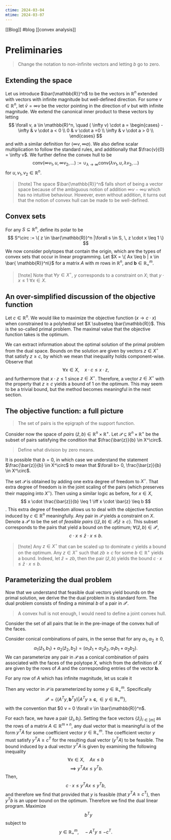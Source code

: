 ```yaml
---
ctime: 2024-03-04
mtime: 2024-03-07
---
```

[[Blog]] #blog
[[convex analysis]]
# Preliminaries
> Change the notation to non-infinite vectors and letting $b$ go to zero.
## Extending the space
Let us introduce $\bar{\mathbb{R}}^n$ to be the vectors in $\mathbb{R}^n$ extended with vectors with infinite magnitude but well-defined direction. For some $v \in \mathbb{R}^n$, let $\bar{v} = \infty v$ be the vector pointing in the direction of $v$ but with infinite magnitude. We extend the canonical inner product to these vectors by letting
$$
\forall v, a \in  \mathbb{R}^n, \quad ( \infty v) \cdot a = \begin{cases}
-\infty &  v \cdot a < 0 \\
0 &  v \cdot a =0 \\
\infty  &  v \cdot a > 0 \\
\end{cases}
$$
and with a similar definition for $\langle \infty v, \infty a\rangle$. We also define scalar multiplication to follow the standard rules, and additionally that $\frac{v}{0} = \infty v$. We further define the convex hull to be
$$
\text{conv}(\infty v_{1}, u, \infty v_2, \dots) := \cup_{ \lambda \to \infty } \text{conv}(\lambda v_{1}, u, \lambda v_{2}, \dots)
$$
for $u,v_{1}, v_{2} \in \mathbb{R}^n$.
> [!note] The space $\bar{\mathbb{R}}^n$ falls short of being a vector space because of the ambiguous notion of addition $\infty v- \infty u$ which has no intuitive behaviour. However, even without addition, it turns out that the notion of convex hull can be made to be well-defined.
## Convex sets
For any $S \subseteq \mathbb{R}^n$, define its polar to be
$$
S^\circ := \{ z \in \bar{\mathbb{R}}^n |\forall s \in S, \, z \cdot x \leq 1  \}
$$
We now consider polytopes that contain the origin, which are the types of convex sets that occur in linear programming. Let $X = \{ Ax \leq b | x \in \bar{ \mathbb{R}}^n\}$ for a matrix $A$ with $m$ rows in $\mathbb{R}^n$, and $\boldsymbol{b} \in \mathbb{R}_{+}^m$.
> [!note] Note that $\forall y \in X^\circ$, $y$ corresponds to a constraint on $X$; that $y \cdot x \leq 1$ $\forall x \in X$.

## An over-simplified discussion of the objective function
Let $c \in \mathbb{R}^n$. We would like to maximize the objective function $(x \to c \cdot x)$ when constrained to a polyhedral set $X \subseteq \bar{\mathbb{R}}$. This is the so-called primal problem. The maximal value that the objective function takes is the optimum.

We can extract information about the optimal solution of the primal problem from the dual space. Bounds on the solution are given by vectors $z \in X^\circ$ that satisfy $z \geq c$, by which we mean that inequality holds component-wise. Observe that
$$
\forall x \in X, \quad  x\cdot c \leq x\cdot z,
$$
and furthermore that $x \cdot z \leq 1$ since $z \in X^\circ$.
Therefore, a vector $z \in X^\circ$ with the property that $z \geq c$ yields a bound of $1$ on the optimum. This may seem to be a trivial bound, but the method becomes meaningful in the next section.
## The objective function: a full picture
> The set of pairs is the epigraph of the support function.

Consider now the space of *pairs* $(\bar{z}, b) \in  \mathbb{R}^n \times \mathbb{R}^{+}$. Let $\mathcal{P} \subseteq \mathbb{R}^n \times \mathbb{R}^{+}$ be the subset of pairs satisfying the condition that $\frac{\bar{z}}{b} \in X^\circ$.
> Define what division by zero means.

It is possible that $b = 0$, in which case we understand the statement $\frac{\bar{z}}{b} \in X^\circ$ to mean that $\forall b> 0, \frac{\bar{z}}{b} \in X^\circ$.

The set $\mathcal{P}$ is obtained by adding one extra degree of freedom to $X^\circ$. That extra degree of freedom is in the joint scaling of the pairs (which preserves their mapping into $X^\circ$). Then using a similar logic as before, for $x \in X$, 
$$
x \cdot \frac{\bar{z}}{b} \leq 1 \iff x \cdot \bar{z} \leq b
$$.
This extra degree of freedom allows us to deal with the objective function induced by $c \in \mathbb{R}^n$ meaningfully. Any pair in $\mathcal{P}$ yields a constraint on $X$. Denote a $\mathcal{P}'$ to be the set of *feasible pairs* $\{  (\bar{z}, b) \in \mathcal{P}| \bar{z} \geq c\}$. This subset corresponds to the pairs that yield a bound on the optimum; $\forall (\bar{z}, b) \in \mathcal{P}',$
$$
c \cdot x \leq \bar{z} \cdot x \leq b.
$$
> [!note] Any $z \in X^\circ$ that can be scaled up to dominate $c$ yields a bound on the optimum.
>  Any $z \in X^{\circ}$ such that $z b \geq c$ for some $b \in \mathbb{R}^{+}$ yields a bound. Indeed, let $\bar{z} = z b$, then the pair $(\bar{z}, b)$ yields the bound $c \cdot x \leq \bar{z} \cdot x \leq b$.
## Parameterizing the dual problem
Now that we understand that feasible dual vectors yield bounds on the primal solution, we derive the the dual problem in its standard form. The dual problem consists of finding a minimal $b$ of a pair in $\mathcal{P}'$.

> A convex hull is not enough, I would need to define a joint convex hull.

Consider the set of all pairs that lie in the pre-image of the convex hull of the faces.

Consider conical combinations of pairs, in the sense that for any $\alpha_1, \alpha_{2} \geq 0$,
$$
\alpha_{1}(\bar{z}_1, b_1) + \alpha_{2}(\bar{z}_2, b_{2}) = (\alpha_{1} \bar{z}_1 + \alpha_{2} \bar{z}_2, \alpha_{1}b_{1}+\alpha_{2}b_{2}).
$$
We can parameterize any pair in $\mathcal{P}$ as a conical combination of pairs associated with the faces of the polytope $X$, which from the definition of $X$ are given by the rows of $A$ and the corresponding entries of the vector $\boldsymbol{b}$.

For any row of $A$ which has infinite magnitude, let us scale it 

Then any vector in $\mathcal{P}$ is parameterized by some $y \in \mathbb{R}_+^m$. Specifically
 $$
\mathcal{P}' = \{(A^T y, \boldsymbol{b}^T y) |  A^T y \geq \boldsymbol{c},\in y \in  \mathbb{R}_+^m\},
 $$
 with the convention that $0 v = 0 \forall v \in \bar{\mathbb{R}}^n$.

For each face, we have a pair $(\bar{z}_i, b_i)$. Setting the face vectors $\{ \bar{z}_i \}_{i \in [m]}$ as the rows of a matrix $A \in \mathbb{R}^{m \times n}$, any dual vector that is meaningful is of the form $y^T A$ for some coefficient vector $y \in \mathbb{R}^m_+$. The coefficient vector $y$ must satisfy $y^TA \geq c^T$ for the resulting dual vector $(y^T A)$ to be feasible. The bound induced by a dual vector $y^TA$ is given by examining the following inequality
$$
\forall x \in  X, \quad  Ax \leq b
$$
$$
\implies y^T A x \leq y^T b.
$$
Then,
$$
c \cdot x \leq y^T A x \leq y^T b,
$$
and therefore we find that provided that $y$ is feasible (that $y^T A \geq c^T$), then $y^T b$ is an upper bound on the optimum. Therefore we find the dual linear program.
Maximize
$$
 \quad b^T y
$$
subject to
$$
y \in \mathbb{R}^m_+, \quad  -A^T y \leq -c^T.
$$